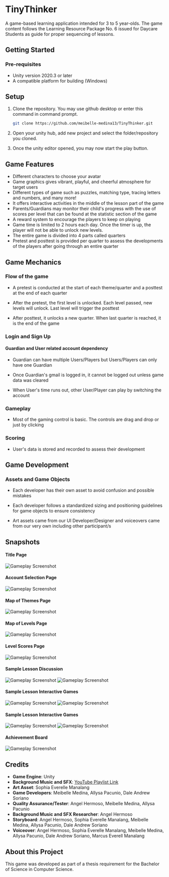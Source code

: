 # TinyThinker

A game-based learning application intended for 3 to 5 year-olds. The game content follows the Learning Resource Package No. 6 issued for Daycare Students as guide for proper sequencing of lessons.

## Getting Started

### Pre-requisites

- Unity version 2020.3 or later
- A compatible platform for building (Windows)

## Setup

1. Clone the repository. You may use github desktop or enter this command in command prompt.
    ```bash
    git clone https://github.com/meibelle-medina13/TinyThinker.git
    ```

2. Open your unity hub, add new project and select the folder/repository you cloned.

3. Once the unity editor opened, you may now start the play button.

## Game Features
- Different characters to choose your avatar
- Game graphics gives vibrant, playful, and cheerful atmosphere for target users
- Different types of game such as puzzles, matching type, tracing letters and numbers, and many more!
- It offers interactive activities in the middle of the lesson part of the game
- Parents/Guardians may monitor their child's progress with the use of scores per level that can be found at the statistic section of the game
- A reward system to encourage the players to keep on playing
- Game time is limited to 2 hours each day. Once the timer is up, the player will not be able to unlock new levels.
- The entire game is divided into 4 parts called quarters
- Pretest and posttest is provided per quarter to assess the developments of the players after going through an entire quarter


## Game Mechanics

### Flow of the game

- A pretest is conducted at the start of each theme/quarter and a posttest at the end of each quarter

- After the pretest, the first level is unlocked. Each level passed, new levels will unlock. Last level will trigger the posttest

- After posttest, it unlocks a new quarter. When last quarter is reached, it is the end of the game

### Login and Sign Up

#### Guardian and User related account dependency

- Guardian can have multiple Users/Players but Users/Players can only have one Guardian

- Once Guardian's gmail is logged in, it cannot be logged out unless game data was cleared

- When User's time runs out, other User/Player can play by switching the account

### Gameplay

- Most of the gaming control is basic. The controls are drag and drop or just by clicking

### Scoring

- User's data is stored and recorded to assess their development

## Game Development

### Assets and Game Objects

- Each developer has their own asset to avoid confusion and possible mistakes

- Each developer follows a standardized sizing and positioning guidelines for game objects to ensure consistency

- Art assets came from our UI Developer/Designer and voiceovers came from our very own including other participant/s

## Snapshots

#### Title Page
![Gameplay Screenshot](Assets/Game%20Snapshots/title-page.png)

#### Account Selection Page
![Gameplay Screenshot](Assets/Game%20Snapshots/account-selection.png)

#### Map of Themes Page
![Gameplay Screenshot](Assets/Game%20Snapshots/map-of-themes.png)

#### Map of Levels Page
![Gameplay Screenshot](Assets/Game%20Snapshots/map-of-levels.png)

#### Level Scores Page
![Gameplay Screenshot](Assets/Game%20Snapshots/level-scores.png)

#### Sample Lesson Discussion
![Gameplay Screenshot](Assets/Game%20Snapshots/lesson1.png)
![Gameplay Screenshot](Assets/Game%20Snapshots/lesson2.png)

#### Sample Lesson Interactive Games
![Gameplay Screenshot](Assets/Game%20Snapshots/interactive-game1.png)
![Gameplay Screenshot](Assets/Game%20Snapshots/interactive-game2.png)

#### Sample Lesson Interactive Games
![Gameplay Screenshot](Assets/Game%20Snapshots/assessment1.png)
![Gameplay Screenshot](Assets/Game%20Snapshots/assessment2.png)

#### Achievement Board
![Gameplay Screenshot](Assets/Game%20Snapshots/achievement-board.png)

## Credits
- **Game Engine**: Unity
- **Background Music and SFX**: [YouTube Playlist Link](https://www.youtube.com/playlist?list=PLIivsWgptefLhwzNuArtmShioz8pUc3XL)
- **Art Asset**: Sophia Everelle Manalang
- **Game Developers**: Meibelle Medina, Allysa Pacunio, Dale Andrew Soriano
- **Quality Assurance/Tester**: Angel Hermoso, Meibelle Medina, Allysa Pacunio
- **Background Music and SFX Researcher**: Angel Hermoso
- **Storyboard**: Angel Hermoso, Sophia Everelle Manalang, Meibelle Medina, Allysa Pacunio, Dale Andrew Soriano
- **Voiceover**: Angel Hermoso, Sophia Everelle Manalang, Meibelle Medina, Allysa Pacunio, Dale Andrew Soriano, Marcus Everell Manalang

## About this Project

This game was developed as part of a thesis requirement for the Bachelor of Science in Computer Science.